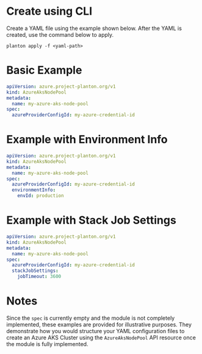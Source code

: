 # Create using CLI

Create a YAML file using the example shown below. After the YAML is created, use the command below to apply.

```shell
planton apply -f <yaml-path>
```

# Basic Example

```yaml
apiVersion: azure.project-planton.org/v1
kind: AzureAksNodePool
metadata:
  name: my-azure-aks-node-pool
spec:
  azureProviderConfigId: my-azure-credential-id
```

# Example with Environment Info

```yaml
apiVersion: azure.project-planton.org/v1
kind: AzureAksNodePool
metadata:
  name: my-azure-aks-node-pool
spec:
  azureProviderConfigId: my-azure-credential-id
  environmentInfo:
    envId: production
```

# Example with Stack Job Settings

```yaml
apiVersion: azure.project-planton.org/v1
kind: AzureAksNodePool
metadata:
  name: my-azure-aks-node-pool
spec:
  azureProviderConfigId: my-azure-credential-id
  stackJobSettings:
    jobTimeout: 3600
```

# Notes

Since the `spec` is currently empty and the module is not completely implemented, these examples are provided for illustrative purposes. They demonstrate how you would structure your YAML configuration files to create an Azure AKS Cluster using the `AzureAksNodePool` API resource once the module is fully implemented.
